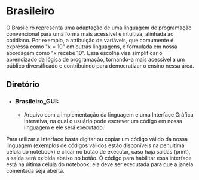 # Brasileiro

   O Brasileiro representa uma adaptação de uma linguagem de programação convencional para uma forma mais acessível e intuitiva, alinhada ao cotidiano. Por exemplo, a atribuição de variáveis, que comumente é expressa como "x = 10" em outras linguagens, é formulada em nossa abordagem como "x recebe 10". Essa escolha visa simplificar o aprendizado da lógica de programação, tornando-a mais acessível a um público diversificado e contribuindo para democratizar o ensino nessa área.

## Diretório

- ### **Brasileiro_GUI**:
  - Arquivo com a implementação da linguagem e uma Interface Gráfica Interativa, na qual o usuário pode escrever um código em nossa linguagem e ele será executado.
 
Para utilizar a Interface basta digitar ou copiar um código válido da nossa linguagem (exemplos de códigos válidos estão disponíveis na penultima célula do notebook) e clicar no botão de executar, caso haja saídas (print), a saída será exibida abaixo no botão. O código para habilitar essa interface está na última célula do notebook, ela deve ser executada para que a janela comentada seja aberta.

